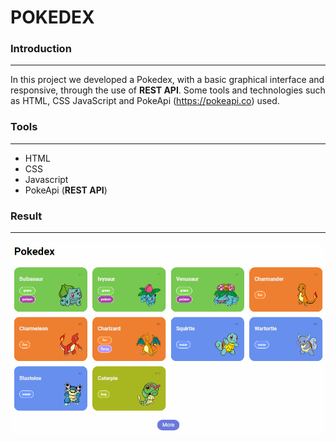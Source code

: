 # POKEDEX

### Introduction

---

In this project we developed a Pokedex, with a basic graphical interface and responsive, through the use of **REST API**. Some tools and technologies such as HTML, CSS JavaScript and PokeApi (https://pokeapi.co) used.



### Tools

---

* HTML
* CSS
* Javascript
* PokeApi (**REST API**)



### Result

---



![pokedex](pokedex.png)
